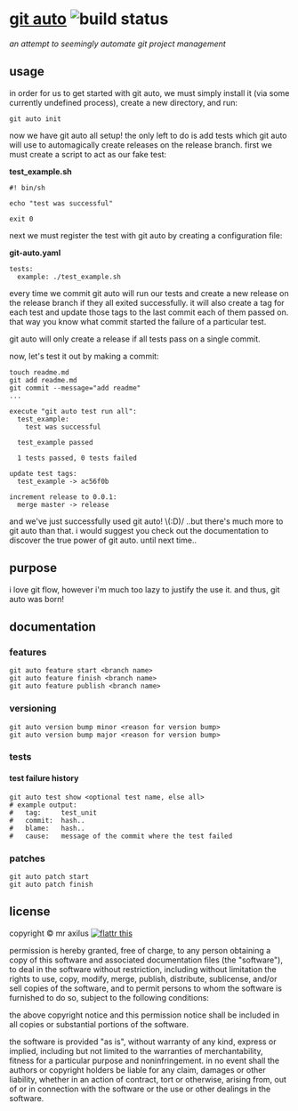 # [git auto][1] ![build status][2]
*an attempt to seemingly automate git project management*

## usage
in order for us to get started with git auto, we must simply install it (via
some currently undefined process), create a new directory, and run:

```
git auto init
```

now we have git auto all setup! the only left to do is add tests which git
auto will use to automagically create releases on the release branch. first
we must create a script to act as our fake test:

**test_example.sh**
```
#! bin/sh

echo "test was successful"

exit 0
```

next we must register the test with git auto by creating a configuration file:

**git-auto.yaml**
```
tests:
  example: ./test_example.sh
```

every time we commit git auto will run our tests and create a new release on
the release branch if they all exited successfully. it will also create a tag
for each test and update those tags to the last commit each of them passed on.
that way you know what commit started the failure of a particular test.

git auto will only create a release if all tests pass on a single commit.

now, let's test it out by making a commit:

```
touch readme.md
git add readme.md
git commit --message="add readme"
...

execute "git auto test run all":
  test_example:
    test was successful

  test_example passed

  1 tests passed, 0 tests failed

update test tags:
  test_example -> ac56f0b

increment release to 0.0.1:
  merge master -> release
```

and we've just successfully used git auto! \\(:D)/ ..but there's much more to
git auto than that. i would suggest you check out the documentation to
discover the true power of git auto. until next time..


## purpose
i love git flow, however i'm much too lazy to justify the use it. and thus, git
auto was born!


## documentation
### features
```
git auto feature start <branch name>
git auto feature finish <branch name>
git auto feature publish <branch name>
```


### versioning
```
git auto version bump minor <reason for version bump>
git auto version bump major <reason for version bump>
```


### tests
#### test failure history
```
git auto test show <optional test name, else all>
# example output:
#   tag:     test_unit
#   commit:  hash..
#   blame:   hash..
#   cause:   message of the commit where the test failed
```



### patches
```
git auto patch start
git auto patch finish
```



## license
copyright © mr axilus [![flattr this][3]][4]

permission is hereby granted, free of charge, to any person obtaining a copy
of this software and associated documentation files (the "software"), to deal
in the software without restriction, including without limitation the rights
to use, copy, modify, merge, publish, distribute, sublicense, and/or sell
copies of the software, and to permit persons to whom the software is
furnished to do so, subject to the following conditions:

the above copyright notice and this permission notice shall be included in all
copies or substantial portions of the software.

the software is provided "as is", without warranty of any kind, express or
implied, including but not limited to the warranties of merchantability,
fitness for a particular purpose and noninfringement. in no event shall the
authors or copyright holders be liable for any claim, damages or other
liability, whether in an action of contract, tort or otherwise, arising from,
out of or in connection with the software or the use or other dealings in the
software.

[1]: git-auto.projectaxil.us "git auto"
[2]: https://secure.travis-ci.org/mraxilus/git-auto.png?branch=master
[3]: http://api.flattr.com/button/flattr-badge-large.png
[4]: https://flattr.com/profile/mraxilus

